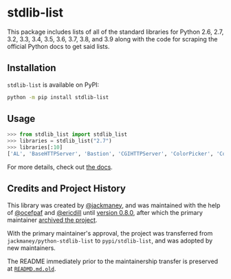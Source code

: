 # stdlib-list

This package includes lists of all of the standard libraries for Python 2.6,
2.7, 3.2, 3.3, 3.4, 3.5, 3.6, 3.7, 3.8, and 3.9 along with the code for
scraping the official Python docs to get said lists.

## Installation

`stdlib-list` is available on PyPI:

```bash
python -m pip install stdlib-list
```

## Usage

```python
>>> from stdlib_list import stdlib_list
>>> libraries = stdlib_list("2.7")
>>> libraries[:10]
['AL', 'BaseHTTPServer', 'Bastion', 'CGIHTTPServer', 'ColorPicker', 'ConfigParser', 'Cookie', 'DEVICE', 'DocXMLRPCServer', 'EasyDialogs']
```

For more details, check out [the docs](http://python-stdlib-list.readthedocs.org/en/latest/).

## Credits and Project History

This library was created by [@jackmaney](https://github.com/jackmaney),
and was maintained with the help of [@ocefpaf](https://github.com/ocefpaf) and
[@ericdill](https://github.com/ericdill) until
[version 0.8.0](https://github.com/pypi/stdlib-list/releases/tag/v0.8.0),
after which the primary maintainer
[archived the project](https://github.com/pypi/stdlib-list/commit/7bc9a32789221b4e23edcb6a2c1466e8234aabbb).

With the primary maintainer's approval, the project was transferred
from `jackmaney/python-stdlib-list` to `pypi/stdlib-list`, and was adopted
by new maintainers.

The README immediately prior to the maintainership transfer is
preserved at [`READMD.md.old`](./README.md.old).
